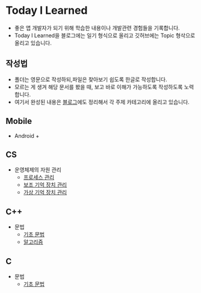 # Today I Learned 

* 좋은 앱 개발자가 되기 위해 학습한 내용이나 개발관련 경험들을 기록합니다.
* Today I Learned을 블로그에는 일기 형식으로 올리고 깃허브에는 Topic 형삭으로 올리고 있습니다.


## 작성법

* 폴더는 영문으로 작성하되,파일은 찾아보기 쉽도록 한글로 작성합니다.
* 모르는 게 생겨 해당 문서를 봤을 때, 보고 바로 이해가 가능하도록 작성하도록 노력합니다.
* 여기서 완성된 내용은 [블로그](https://jangwoojun.github.io/)에도 정리해서 각 주제 카테고리에 올리고 있습니다.

## Mobile 
* Android
    + 

## CS
* 운영체제의 자원 관리
    + [프로세스 관리](https://github.com/JangWoojun/TIL/blob/main/CS/%ED%94%84%EB%A1%9C%EC%84%B8%EC%8A%A4%20%EA%B4%80%EB%A6%AC.md)
    + [보조 기억 장치 관리](https://github.com/JangWoojun/TIL/blob/main/CS/%EB%B3%B4%EC%A1%B0%20%EA%B8%B0%EC%96%B5%20%EC%9E%A5%EC%B9%98%20%EA%B4%80%EB%A6%AC.md)
    + [가상 기억 장치 관리](https://github.com/JangWoojun/TIL/blob/main/CS/%EA%B0%80%EC%83%81%20%EA%B8%B0%EC%96%B5%20%EC%9E%A5%EC%B9%98%20%EA%B4%80%EB%A6%AC.md)

## C++

* 문법
    + [기초 문법](https://github.com/JangWoojun/TIL/blob/main/C%2B%2B/C%2B%2B%20%EA%B8%B0%EB%B3%B8%20%EB%AC%B8%EB%B2%95.md)
    + [알고리즘]()
## C

* 문법
    + [기초 문법](https://github.com/JangWoojun/TIL/blob/main/C/C%20%EA%B8%B0%EB%B3%B8%20%EB%AC%B8%EB%B2%95.md)
